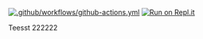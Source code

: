 [![.github/workflows/github-actions.yml](https://github.com/lebarsfa/Test/workflows/.github/workflows/github-actions.yml/badge.svg)](https://github.com/lebarsfa/Test/actions)
[![Run on Repl.it](https://repl.it/badge/github/lebarsfa/Test)](https://repl.it/github/lebarsfa/Test)

Teesst
222222
